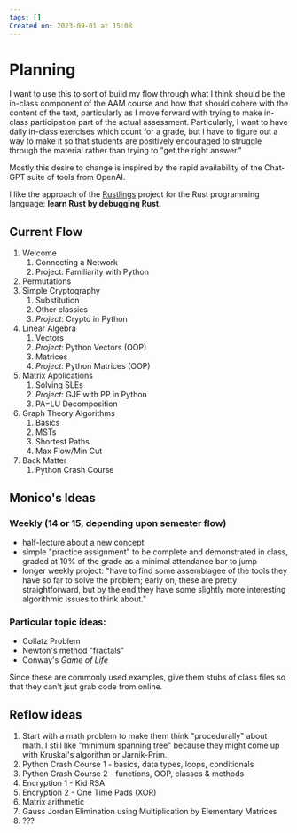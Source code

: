 ```yaml
---
tags: []
Created on: 2023-09-01 at 15:08
---
```


# Planning

I want to use this to sort of build my flow through what I think should be the in-class component of the AAM course and how that should cohere with the content of the text, particularly as I move forward with trying to make in-class participation part of the actual assessment. Particularly, I want to have daily in-class exercises which count for a grade, but I have to figure out a way to make it so that students are positively encouraged to struggle through the material rather than trying to "get the right answer."

Mostly this desire to change is inspired by the rapid availability of the Chat-GPT suite of tools from OpenAI.

I like the approach of the [Rustlings](https://github.com/rust-lang/rustlings) project for the Rust programming language: **learn Rust by debugging Rust**.

## Current Flow

1. Welcome
   1. Connecting a Network
   2. Project: Familiarity with Python
2. Permutations
3. Simple Cryptography
   1. Substitution
   2. Other classics
   3. _Project_: Crypto in Python
4. Linear Algebra
   1. Vectors
   2. _Project_: Python Vectors (OOP)
   3. Matrices
   4. _Project_: Python Matrices (OOP)
5. Matrix Applications
   1. Solving SLEs
   2. _Project_: GJE with PP in Python
   3. PA=LU Decomposition
6. Graph Theory Algorithms
   1. Basics
   2. MSTs
   3. Shortest Paths
   4. Max Flow/Min Cut
7. Back Matter
   1. Python Crash Course

## Monico's Ideas

### Weekly (14 or 15, depending upon semester flow)

- half-lecture about a new concept
- simple "practice assignment" to be complete and demonstrated in class, graded at 10% of the grade as a minimal attendance bar to jump
- longer weekly project: "have to find some assemblagee of the tools they have so far to solve the problem; early on, these are pretty straightforward, but by the end they have some slightly more interesting algorithmic issues to think about."

### Particular topic ideas:

- Collatz Problem
- Newton's method "fractals"
- Conway's _Game of Life_

Since these are commonly used examples, give them stubs of class files so that they can't jsut grab code from online.

## Reflow ideas

1. Start with a math problem to make them think "procedurally" about math. I still like "minimum spanning tree" because they might come up with Kruskal's algorithm or Jarnik-Prim.
2. Python Crash Course 1 - basics, data types, loops, conditionals
3. Python Crash Course 2 - functions, OOP, classes & methods
4. Encryption 1 - Kid RSA
5. Encryption 2 - One Time Pads (XOR)
6. Matrix arithmetic
7. Gauss Jordan Elimination using Multiplication by Elementary Matrices
8. ???